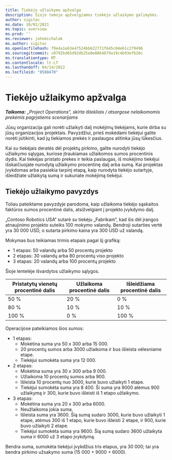 ```yaml
---
title: Tiekėjo užlaikymo apžvalga
description: Šioje temoje apžvelgiamos tiekėjo užlaikymo galimybės.
author: sigitac
ms.date: 10/01/2021
ms.topic: overview
ms.prod: ''
ms.reviewer: johnmichalak
ms.author: sigitac
ms.openlocfilehash: f9e4a1e63e47524bb622771f645c04e61c279496
ms.sourcegitcommit: c0792bd65d92db25e0e8864879a19c4b93efb10c
ms.translationtype: MT
ms.contentlocale: lt-LT
ms.lasthandoff: 04/14/2022
ms.locfileid: "8588470"
---
```

# <a name="vendor-retention-overview"></a>Tiekėjo užlaikymo apžvalga

_**Taikoma:** „Project Operations“, skirta ištekliais / atsargose nelaikomomis prekėmis pagrįstiems scenarijams_

Jūsų organizacija gali norėti užlaikyti dalį mokėjimų tiekėjams, kurie dirba su jūsų organizacijos projektais. Pavyzdžiui, prieš mokėdami tiekėjui galite norėti įsitikinti, kad jų tiekiamos prekės ir paslaugos atitinka jūsų lūkesčius.

Kai su tiekėjais deratės dėl projektų pirkimo, galite nurodyti tiekėjo užlaikymo sąlygas, kuriose įtraukiamas užlaikomos sumos procentinis dydis. Kai tiekėjas pristato prekes ir teikia paslaugas, iš mokėjimo tiekėjui išskaičiuojate nurodytą užlaikymo procentinę dalį arba sumą. Kai projektas įvykdomas arba pasiekia tarpinį etapą, kaip nurodyta tiekėjo sutartyje, išleidžiate užlaikytą sumą ir sukuriate mokėjimą tiekėjui.

## <a name="vendor-retention-example"></a>Tiekėjo užlaikymo pavyzdys

Toliau pateiktame pavyzdyje parodoma, kaip užlaikoma tiekėjo sąskaitos faktūros sumos procentinė dalis, atsižvelgiant į projekto įvykdymo dalį.

„Contoso Robotics USA“ sutarė su tiekėju „Fabrikam“, kad šis dėl įrangos atnaujinimo projekto suteiks 100 mokymo valandų. Bendroji sutarties vertė yra 30 000 USD, o sutarta pirkimo kaina yra 300 USD už valandą.

Mokymas bus teikiamas trimis etapais pagal šį grafiką:

- 1 etapas: 50 valandų arba 50 procentų projekto
- 2 etapas: 30 valandų arba 80 procentų viso projekto
- 3 etapas: 20 valandų arba 100 procentų projekto

Šioje lentelėje išvardytos užlaikymo sąlygos.

| **Pristatytų vienetų procentinė dalis** | **Užlaikoma procentinė dalis** | **Išleidžiama procentinė dalis** |
| --- | --- | --- |
| 50 % | 20 % | 0 % |
| 80 % | 10 % | 10 % |
| 100 % | 0 % | 100 % |

Operacijose pateikiamos šios sumos:

- 1 etapas:
  - Mokėtina suma yra 50 x 300 arba 15 000.
  - 20 procentų sumos arba 3000 užlaikoma ir bus išleista vėlesniame etape.
  - Tiekėjui sumokėta suma yra 12 000.
- 2 etapas:
  - Mokėtina suma yra 30 x 300 arba 9 000.
  - Užlaikoma 10 procentų sumos arba 900.
  - Išleista 10 procentų nuo 3000, kurie buvo užlaikyti 1 etape.
  - Tiekėjui sumokėta suma yra 8 400. Ši suma yra 9000 atėmus 900 užlaikymą ir 300, kurie buvo išleisti iš 1 etapo užlaikymo.
- 3 etapas:
  - Mokėtina suma yra 20 x 300 arba 6000.
  - Neužlaikoma jokia suma.
  - Išleista suma yra 3600. Šią sumą sudaro 3000, kurie buvo užlaikyti 1 etape, atėmus 300 iš 1 etapo, kurie buvo išleisti 2 etape, ir 900, kurie buvo užlaikyti 2 etape.
  - Tiekėjui sumokėta suma yra 9600. Šią sumą sudaro 3600 užlaikyta suma ir 6000 už 3 etapo įvykdymą.

Bendra suma, sumokėta tiekėjui įvykdžius tris etapus, yra 30 000; tai yra bendra pirkimo užsakymo suma (15 000 + 9000 + 6000).
